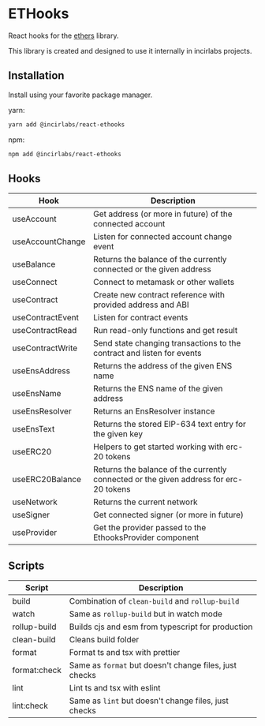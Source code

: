 # ETHooks

React hooks for the [ethers](https://docs.ethers.io/v5/) library.

This library is created and designed to use it internally in incirlabs projects.

## Installation

Install using your favorite package manager.

yarn:

```sh
yarn add @incirlabs/react-ethooks
```

npm:

```sh
npm add @incirlabs/react-ethooks
```

## Hooks

| Hook             | Description                                                                           |
| ---------------- | ------------------------------------------------------------------------------------- |
| useAccount       | Get address (or more in future) of the connected account                              |
| useAccountChange | Listen for connected account change event                                             |
| useBalance       | Returns the balance of the currently connected or the given address                   |
| useConnect       | Connect to metamask or other wallets                                                  |
| useContract      | Create new contract reference with provided address and ABI                           |
| useContractEvent | Listen for contract events                                                            |
| useContractRead  | Run read-only functions and get result                                                |
| useContractWrite | Send state changing transactions to the contract and listen for events                |
| useEnsAddress    | Returns the address of the given ENS name                                             |
| useEnsName       | Returns the ENS name of the given address                                             |
| useEnsResolver   | Returns an EnsResolver instance                                                       |
| useEnsText       | Returns the stored EIP-634 text entry for the given key                               |
| useERC20         | Helpers to get started working with erc-20 tokens                                     |
| useERC20Balance  | Returns the balance of the currently connected or the given address for erc-20 tokens |
| useNetwork       | Returns the current network                                                           |
| useSigner        | Get connected signer (or more in future)                                              |
| useProvider      | Get the provider passed to the EthooksProvider component                              |

## Scripts

| Script       | Description                                            |
| ------------ | ------------------------------------------------------ |
| build        | Combination of `clean-build` and `rollup-build`        |
| watch        | Same as `rollup-build` but in watch mode               |
| rollup-build | Builds cjs and esm from typescript for production      |
| clean-build  | Cleans build folder                                    |
| format       | Format ts and tsx with prettier                        |
| format:check | Same as `format` but doesn't change files, just checks |
| lint         | Lint ts and tsx with eslint                            |
| lint:check   | Same as `lint` but doesn't change files, just checks   |
